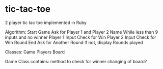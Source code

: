 # tic-tac-toe
2 player tic tac toe implemented in Ruby


Algorithm:
Start Game
Ask for Player 1 and Player 2 Name
While less than 9 inputs and no winner
Player 1 Input
Check for Win
Player 2 Input
Check for Win
Round End
Ask for Another Round
If not, display Rounds played

Classes:
Game 
Players
Board


Game Class contains:
method to check for winner
changing of board?

